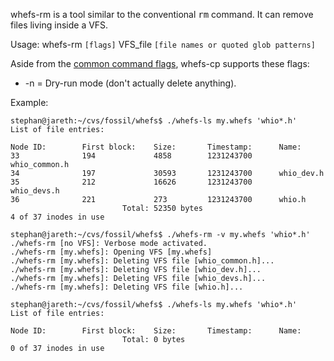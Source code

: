 whefs-rm is a tool similar to the conventional <tt>rm</tt> command. It can remove files living inside a VFS.

Usage: whefs-rm `[flags]` VFS\_file `[file names or quoted glob patterns]`

Aside from the [common command flags](WhefsTools.md), whefs-cp supports these flags:

  * -n = Dry-run mode (don't actually delete anything).

Example:

```
stephan@jareth:~/cvs/fossil/whefs$ ./whefs-ls my.whefs 'whio*.h'
List of file entries:

Node ID:        First block:    Size:       Timestamp:      Name:           
33              194             4858        1231243700      whio_common.h
34              197             30593       1231243700      whio_dev.h
35              212             16626       1231243700      whio_devs.h
36              221             273         1231243700      whio.h
                         Total: 52350 bytes
4 of 37 inodes in use

stephan@jareth:~/cvs/fossil/whefs$ ./whefs-rm -v my.whefs 'whio*.h'
./whefs-rm [no VFS]: Verbose mode activated.
./whefs-rm [my.whefs]: Opening VFS [my.whefs]
./whefs-rm [my.whefs]: Deleting VFS file [whio_common.h]...
./whefs-rm [my.whefs]: Deleting VFS file [whio_dev.h]...
./whefs-rm [my.whefs]: Deleting VFS file [whio_devs.h]...
./whefs-rm [my.whefs]: Deleting VFS file [whio.h]...

stephan@jareth:~/cvs/fossil/whefs$ ./whefs-ls my.whefs 'whio*.h'
List of file entries:

Node ID:        First block:    Size:       Timestamp:      Name:           
                         Total: 0 bytes
0 of 37 inodes in use
```